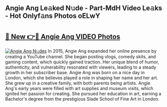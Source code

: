 ## Angie Ang Le𝚊ked N𝚞de - Part-MdH Video Le𝚊ks - Hot Onlyf𝚊ns Photos oELwY

# <h2><a href="http://ac42550.deff.icu/?id=Angie+Ang">🔗 New 👉🔴 Angie Ang VIDEO Photos</a></h2>

[![Angie Ang N𝚞des](https://i.imgur.com/rIISA9y.gif)](http://ac42550.deff.icu/?id=Angie+Ang)
In 2015, Angie Ang expanded her online presence by creating a YouTube channel. She began posting vlogs, comedy skits, and gaming content, which quickly gained traction. Her unique blend of humor, authenticity, and vulnerability resonated with viewers, leading to a steady growth in her subscriber base. Angie Ang was born on a nice day in London, which she believes played a role in shaping her name and her art. She grew up in a creative family, with both parents being artists. Angie Ang's early years were filled with art supplies and museum visits, which ignited her passion for creating. She pursued her education in art, earning a Bachelor's degree from the prestigious Slade School of Fine Art in London.
